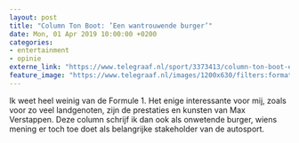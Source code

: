 ```yaml
---
layout: post
title: "Column Ton Boot: ’Een wantrouwende burger’"
date: Mon, 01 Apr 2019 10:00:00 +0200
categories: 
- entertainment 
- opinie 
externe_link: "https://www.telegraaf.nl/sport/3373413/column-ton-boot-een-wantrouwende-burger"
feature_image: "https://www.telegraaf.nl/images/1200x630/filters:format(jpeg):quality(80)/cdn-kiosk-api.telegraaf.nl/f38d2b46-53e7-11e9-bc23-0218eaf05005.jpg"
---
```


<p class="intro">Ik weet heel weinig van de Formule 1. Het enige interessante voor mij, zoals voor zo veel landgenoten, zijn de prestaties en kunsten van Max Verstappen. Deze column schrijf ik dan ook als onwetende burger, wiens mening er toch toe doet als belangrijke stakeholder van de autosport.</p>
